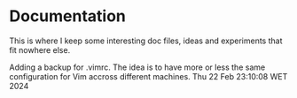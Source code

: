 # Documentation
This is where I keep some interesting doc files, ideas and experiments that fit nowhere else.
 
Adding a backup for .vimrc. The idea is to have more or less the same configuration for Vim accross different machines.
Thu 22 Feb 23:10:08 WET 2024
